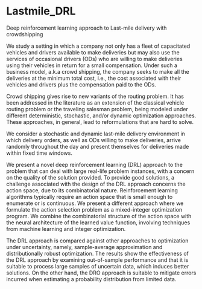 # Lastmile_DRL
Deep reinforcement learning approach to Last-mile delivery with crowdshipping

We study a setting in which a company not only has a fleet of capacitated vehicles and drivers available to make 
deliveries but may also use the services of 
occasional drivers (ODs) who are willing to make deliveries using their vehicles in return for a small compensation. 
Under such a business model, a.k.a crowd shipping, the company seeks to make all the deliveries at 
the minimum total cost, i.e., the cost associated with their vehicles and drivers plus the compensation paid to the ODs.


Crowd shipping gives rise to new variants of the routing problem. It has been addressed in the literature as an extension of the classical vehicle routing problem or the traveling salesman problem, being modeled under different deterministic, stochastic, and/or dynamic optimization approaches. 
These approaches, in general, lead to reformulations that are hard to solve.

We consider a stochastic and dynamic last-mile delivery environment in which delivery orders, as well as ODs 
willing to make deliveries, arrive randomly throughout the day and present themselves for deliveries made within fixed time windows. 

We present a novel deep reinforcement learning (DRL) approach to the problem that can deal with large 
real-life problem instances, with a concern on the quality of the solution provided. To provide good solutions, a 
challenge associated with the design of the DRL approach concerns the action space, due to 
its combinatorial nature. Reinforcement learning algorithms typically require an action space that is small enough to enumerate or 
is continuous. We present a different approach where we formulate the action selection problem  as 
a mixed-integer optimization program. We combine the combinatorial structure of the action space with the neural architecture of 
the learned value 
function, involving techniques from machine learning and integer optimization.

The DRL approach is compared against other approaches 
to optimization under
uncertainty, namely, sample-average approximation and distributionally robust 
optimization. The results show  the effectiveness of the DRL approach by examining 
out-of-sample performance and that it is suitable to  process large samples of uncertain 
data, which induces better solutions. On the other hand, the DRO 
approach is suitable to  mitigate  errors incurred when estimating a 
probability distribution from limited data.
